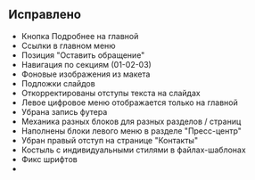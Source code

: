## Исправлено
 * Кнопка Подробнее на главной
 * Ссылки в главном меню
 * Позиция "Оставить обращение"
 * Навигация по секциям (01-02-03)
 * Фоновые изображения из макета
 * Подложки слайдов
 * Откорректированы отступы текста на слайдах
 * Левое цифровое меню отображается только на главной
 * Убрана запись футера
 * Механика разных блоков для разных разделов / страниц
 * Наполнены блоки левого меню в разделе "Пресс-центр"
 * Убран правый отступ на странице "Контакты"
 * Костыль с индивидуальными стилями в файлах-шаблонах
 * Фикс шрифтов
 * 
